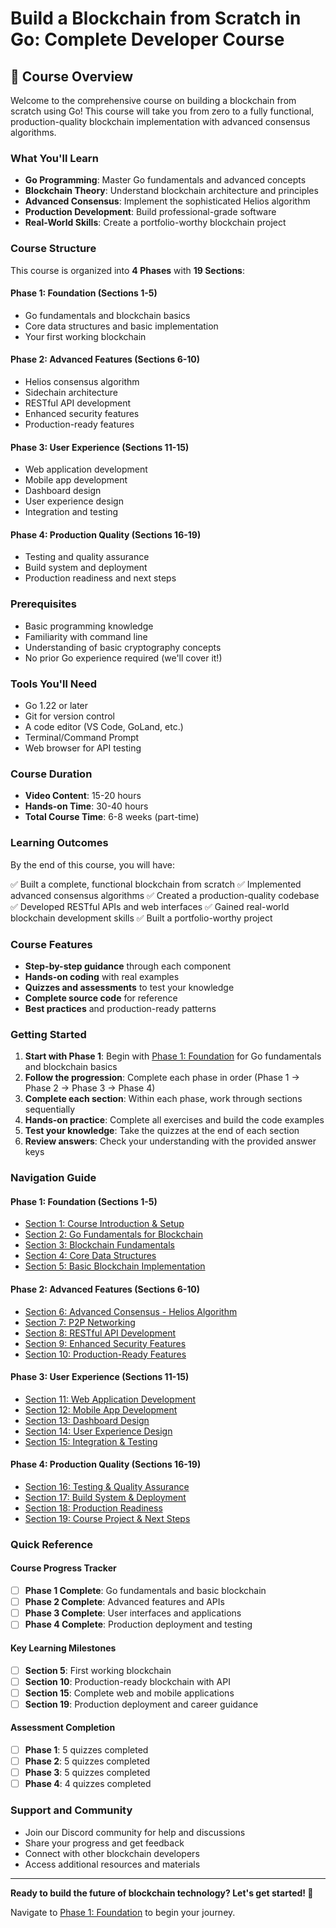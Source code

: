 # Build a Blockchain from Scratch in Go: Complete Developer Course

## 🎯 Course Overview

Welcome to the comprehensive course on building a blockchain from scratch using Go! This course will take you from zero to a fully functional, production-quality blockchain implementation with advanced consensus algorithms.

### **What You'll Learn**

- **Go Programming**: Master Go fundamentals and advanced concepts
- **Blockchain Theory**: Understand blockchain architecture and principles
- **Advanced Consensus**: Implement the sophisticated Helios algorithm
- **Production Development**: Build professional-grade software
- **Real-World Skills**: Create a portfolio-worthy blockchain project

### **Course Structure**

This course is organized into **4 Phases** with **19 Sections**:

#### **Phase 1: Foundation** (Sections 1-5)
- Go fundamentals and blockchain basics
- Core data structures and basic implementation
- Your first working blockchain

#### **Phase 2: Advanced Features** (Sections 6-10)
- Helios consensus algorithm
- Sidechain architecture
- RESTful API development
- Enhanced security features
- Production-ready features

#### **Phase 3: User Experience** (Sections 11-15)
- Web application development
- Mobile app development
- Dashboard design
- User experience design
- Integration and testing

#### **Phase 4: Production Quality** (Sections 16-19)
- Testing and quality assurance
- Build system and deployment
- Production readiness and next steps

### **Prerequisites**

- Basic programming knowledge
- Familiarity with command line
- Understanding of basic cryptography concepts
- No prior Go experience required (we'll cover it!)

### **Tools You'll Need**

- Go 1.22 or later
- Git for version control
- A code editor (VS Code, GoLand, etc.)
- Terminal/Command Prompt
- Web browser for API testing

### **Course Duration**

- **Video Content**: 15-20 hours
- **Hands-on Time**: 30-40 hours
- **Total Course Time**: 6-8 weeks (part-time)

### **Learning Outcomes**

By the end of this course, you will have:

✅ Built a complete, functional blockchain from scratch
✅ Implemented advanced consensus algorithms
✅ Created a production-quality codebase
✅ Developed RESTful APIs and web interfaces
✅ Gained real-world blockchain development skills
✅ Built a portfolio-worthy project

### **Course Features**

- **Step-by-step guidance** through each component
- **Hands-on coding** with real examples
- **Quizzes and assessments** to test your knowledge
- **Complete source code** for reference
- **Best practices** and production-ready patterns

### **Getting Started**

1. **Start with Phase 1**: Begin with [Phase 1: Foundation](./phase1/README.md) for Go fundamentals and blockchain basics
2. **Follow the progression**: Complete each phase in order (Phase 1 → Phase 2 → Phase 3 → Phase 4)
3. **Complete each section**: Within each phase, work through sections sequentially
4. **Hands-on practice**: Complete all exercises and build the code examples
5. **Test your knowledge**: Take the quizzes at the end of each section
6. **Review answers**: Check your understanding with the provided answer keys

### **Navigation Guide**

#### **Phase 1: Foundation** (Sections 1-5)
- [Section 1: Course Introduction & Setup](./phase1/section1/README.md)
- [Section 2: Go Fundamentals for Blockchain](./phase1/section2/README.md)
- [Section 3: Blockchain Fundamentals](./phase1/section3/README.md)
- [Section 4: Core Data Structures](./phase1/section4/README.md)
- [Section 5: Basic Blockchain Implementation](./phase1/section5/README.md)

#### **Phase 2: Advanced Features** (Sections 6-10)
- [Section 6: Advanced Consensus - Helios Algorithm](./phase2/section6/README.md)
- [Section 7: P2P Networking](./phase2/section7/README.md)
- [Section 8: RESTful API Development](./phase2/section8/README.md)
- [Section 9: Enhanced Security Features](./phase2/section9/README.md)
- [Section 10: Production-Ready Features](./phase2/section10/README.md)

#### **Phase 3: User Experience** (Sections 11-15)
- [Section 11: Web Application Development](./phase3/section11/README.md)
- [Section 12: Mobile App Development](./phase3/section12/README.md)
- [Section 13: Dashboard Design](./phase3/section13/README.md)
- [Section 14: User Experience Design](./phase3/section14/README.md)
- [Section 15: Integration & Testing](./phase3/section15/README.md)

#### **Phase 4: Production Quality** (Sections 16-19)
- [Section 16: Testing & Quality Assurance](./phase4/section16/README.md)
- [Section 17: Build System & Deployment](./phase4/section17/README.md)
- [Section 18: Production Readiness](./phase4/section18/README.md)
- [Section 19: Course Project & Next Steps](./phase4/section19/README.md)

### **Quick Reference**

#### **Course Progress Tracker**
- [ ] **Phase 1 Complete**: Go fundamentals and basic blockchain
- [ ] **Phase 2 Complete**: Advanced features and APIs
- [ ] **Phase 3 Complete**: User interfaces and applications
- [ ] **Phase 4 Complete**: Production deployment and testing

#### **Key Learning Milestones**
- [ ] **Section 5**: First working blockchain
- [ ] **Section 10**: Production-ready blockchain with API
- [ ] **Section 15**: Complete web and mobile applications
- [ ] **Section 19**: Production deployment and career guidance

#### **Assessment Completion**
- [ ] **Phase 1**: 5 quizzes completed
- [ ] **Phase 2**: 5 quizzes completed
- [ ] **Phase 3**: 5 quizzes completed
- [ ] **Phase 4**: 4 quizzes completed

### **Support and Community**

- Join our Discord community for help and discussions
- Share your progress and get feedback
- Connect with other blockchain developers
- Access additional resources and materials

---

**Ready to build the future of blockchain technology? Let's get started! 🚀**

Navigate to [Phase 1: Foundation](./phase1/README.md) to begin your journey.
